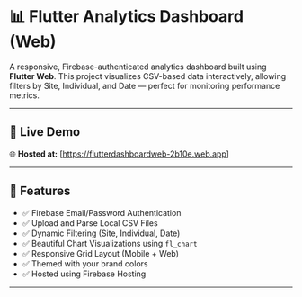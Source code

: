 # 📊 Flutter Analytics Dashboard (Web)

A responsive, Firebase-authenticated analytics dashboard built using **Flutter Web**.
This project visualizes CSV-based data interactively, allowing filters by Site,
Individual, and Date — perfect for monitoring performance metrics.

---

## 🚀 Live Demo

🌐 **Hosted at:** [https://flutterdashboardweb-2b10e.web.app]

---

## 🎯 Features

- ✅ Firebase Email/Password Authentication
- ✅ Upload and Parse Local CSV Files
- ✅ Dynamic Filtering (Site, Individual, Date)
- ✅ Beautiful Chart Visualizations using `fl_chart`
- ✅ Responsive Grid Layout (Mobile + Web)
- ✅ Themed with your brand colors
- ✅ Hosted using Firebase Hosting

---


